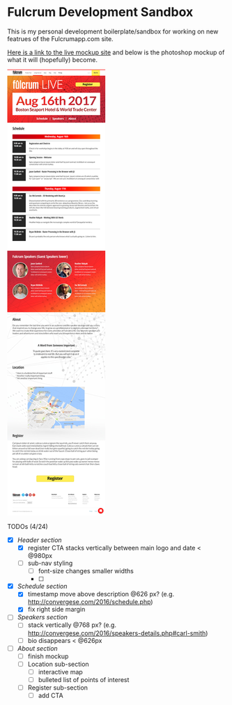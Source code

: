 # Fulcrum Development Sandbox

This is my personal development boilerplate/sandbox for working on new featrues of the Fulcrumapp.com site.

[Here is a link to the live mockup site](http://fulcrum-dev.caleb.surge.sh) and below is the photoshop mockup of what it will (hopefully) become.

![Fulcrum Live website mockup](/public/assets/img/fulcrum-live/1080-foss4g-landing-01.jpg)


TODOs (4/24)
- [x] *_Header section_*
  - [x] register CTA stacks vertically between main logo and date < @980px
  - [ ] sub-nav styling
    - [ ] font-size changes smaller widths
    - [ ] 
- [x] *_Schedule section_*
  - [x] timestamp move above description @626 px? (e.g. http://convergese.com/2016/schedule.php)
  - [x] fix right side margin
- [ ] *_Speakers section_*
  - [ ] stack vertically @768 px? (e.g. http://convergese.com/2016/speakers-details.php#carl-smith)
  - [ ] bio disappears < @626px
- [ ] *_About section_*
  - [ ] finish mockup
  - [ ] Location sub-section
    - [ ] interactive map
    - [ ] bulleted list of points of interest
  - [ ] Register sub-section
    - [ ] add CTA
